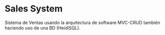 # Sales System
 Sistema de Ventas usando la arquitectura de software MVC-CRUD también haciendo uso de una BD (HeidiSQL).
